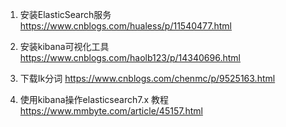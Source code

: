 1. 安装ElasticSearch服务 https://www.cnblogs.com/hualess/p/11540477.html

2. 安装kibana可视化工具 https://www.cnblogs.com/haolb123/p/14340696.html

3. 下载Ik分词 https://www.cnblogs.com/chenmc/p/9525163.html

4. 使用kibana操作elasticsearch7.x 教程 https://www.mmbyte.com/article/45157.html
